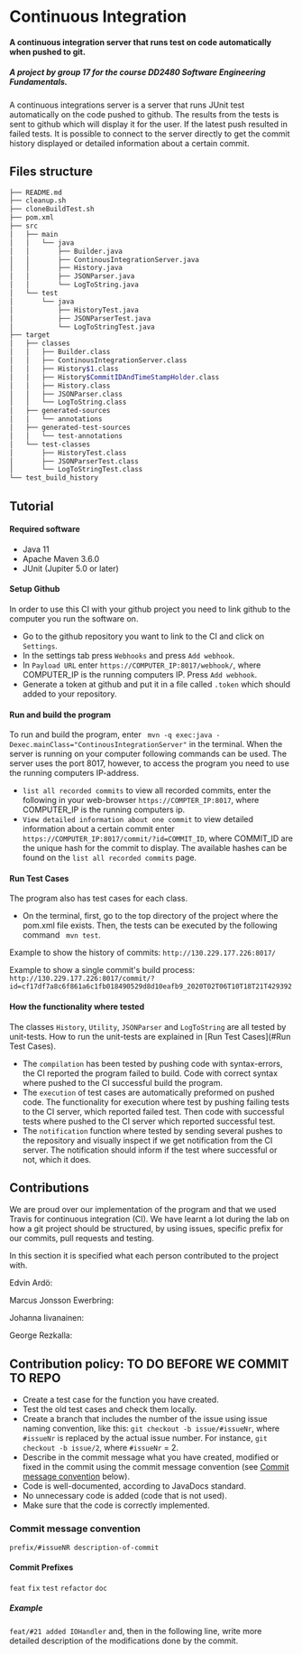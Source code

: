 # Continuous Integration

#### A continuous integration server that runs test on code automatically when pushed to git.

##### A project by group 17 for the course DD2480 Software Engineering Fundamentals.

A continuous integrations server is a server that runs JUnit test automatically on the code pushed to github. The results from the tests is sent to github which will display it for the
user. If the latest push resulted in failed tests. It is possible to connect to the server directly to get the commit history displayed or detailed information about a certain commit.    

## Files structure
```bash
├── README.md
├── cleanup.sh
├── cloneBuildTest.sh
├── pom.xml
├── src
│   ├── main
│   │   └── java
│   │       ├── Builder.java
│   │       ├── ContinousIntegrationServer.java
│   │       ├── History.java
│   │       ├── JSONParser.java
│   │       └── LogToString.java
│   └── test
│       └── java
│           ├── HistoryTest.java
│           ├── JSONParserTest.java
│           └── LogToStringTest.java
├── target
│   ├── classes
│   │   ├── Builder.class
│   │   ├── ContinousIntegrationServer.class
│   │   ├── History$1.class
│   │   ├── History$CommitIDAndTimeStampHolder.class
│   │   ├── History.class
│   │   ├── JSONParser.class
│   │   └── LogToString.class
│   ├── generated-sources
│   │   └── annotations
│   ├── generated-test-sources
│   │   └── test-annotations
│   └── test-classes
│       ├── HistoryTest.class
│       ├── JSONParserTest.class
│       └── LogToStringTest.class
└── test_build_history
```
## Tutorial
#### Required software
* Java 11
* Apache Maven 3.6.0
* JUnit (Jupiter 5.0 or later)

#### Setup Github
In order to use this CI with your github project you need to link github to the computer you run the software on.
* Go to the github repository you want to link to the CI and click on ` Settings `.
* In the settings tab press ` Webhooks ` and press `Add webhook`.
* In `Payload URL` enter `https://COMPUTER_IP:8017/webhook/`, where COMPUTER_IP is the running computers IP. Press `Add webhook`.
* Generate a token at github and put it in a file called `.token` which should added to your repository.

#### Run and build the program
To run and build the program, enter ` mvn -q exec:java -Dexec.mainClass="ContinousIntegrationServer"` in the terminal.
When the server is running on your computer following commands can be used. The server uses the port 8017, however, to access the program you need to use the running computers IP-address.

* ` list all recorded commits ` to view all recorded commits, enter the following in your web-browser `https://COMPTER_IP:8017`, where COMPUTER_IP is the running computers ip.
* ` View detailed information about one commit ` to view detailed information about a certain commit enter `https://COMPUTER_IP:8017/commit/?id=COMMIT_ID`, where COMMIT_ID are the unique hash for the commit
to display. The available hashes can be found on the ` list all recorded commits ` page.

#### Run Test Cases
The program also has test cases for each class.
* On the terminal, first, go to the top directory of the project where the pom.xml file exists. Then, the tests can be executed by the following command ` mvn test`.

Example to show the history of commits:
`http://130.229.177.226:8017/`

Example to show a single commit's build process:
`http://130.229.177.226:8017/commit/?id=cf17df7a8c6f861a6c1fb018490529d8d10eafb9_2020T02T06T10T18T21T429392`

#### How the functionality where tested
The classes ` History `, ` Utility `, ` JSONParser ` and ` LogToString ` are all tested by unit-tests. How to run the unit-tests are explained in [Run Test Cases](#Run Test Cases).
* The ` compilation ` has been tested by pushing code with syntax-errors, the CI reported the program failed to build. Code with correct syntax where pushed to the
CI successful build the program.
* The ` execution ` of test cases are automatically preformed on pushed code. The functionality for execution where test by pushing failing tests to the CI server, which reported failed
test. Then code with successful tests where pushed to the CI server which reported successful test.
* The ` notification ` function where tested by sending several pushes to the repository and visually inspect if we get notification from the CI server. The notification should
inform if the test where successful or not, which it does.

## Contributions
We are proud over our implementation of the program and that we used Travis for continuous integration (CI). We have learnt a lot during the lab on how a git project should be structured, by using issues, specific prefix for our commits, pull requests and testing.

In this section it is specified what each person contributed to the project with.

Edvin Ardö:


Marcus Jonsson Ewerbring:


Johanna Iivanainen:


George Rezkalla:

## Contribution policy: TO DO BEFORE WE COMMIT TO REPO
* Create a test case for the function you have created.
* Test the old test cases and check them locally.
* Create a branch that includes the number of the issue using issue naming convention, like this: `git checkout -b issue/#issueNr`, where `#issueNr` is replaced by the actual issue number. For instance, `git checkout -b issue/2`, where `#issueNr` = 2.
* Describe in the commit message what you have created, modified or fixed in the commit using the commit message convention (see [Commit message convention](#commit-message-convention) below).
* Code is well-documented, according to JavaDocs standard.
* No unnecessary code is added (code that is not used).
* Make sure that the code is correctly implemented.
### Commit message convention
`prefix/#issueNR description-of-commit`

#### Commit Prefixes
`feat`
`fix`
`test`
`refactor`
`doc`

##### Example
`feat/#21 added IOHandler` and, then in the following line, write more detailed description of the modifications done by the commit.
